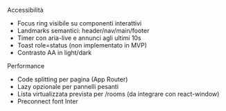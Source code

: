 Accessibilità
- Focus ring visibile su componenti interattivi
- Landmarks semantici: header/nav/main/footer
- Timer con aria-live e annunci agli ultimi 10s
- Toast role=status (non implementato in MVP)
- Contrasto AA in light/dark

Performance
- Code splitting per pagina (App Router)
- Lazy opzionale per pannelli pesanti
- Lista virtualizzata prevista per /rooms (da integrare con react-window)
- Preconnect font Inter

